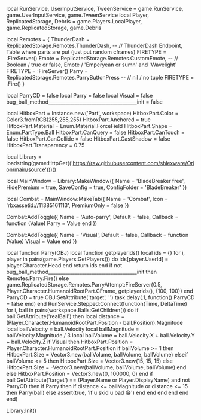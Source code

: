 local RunService, UserInputService, TweenService = game.RunService, game.UserInputService, game.TweenService
local Player, ReplicatedStorage, Debris = game.Players.LocalPlayer, game.ReplicatedStorage, game.Debris

local Remotes = {
    ThunderDash = ReplicatedStorage.Remotes.ThunderDash, -- // ThunderDash Endpoint, Table where parts are put (just put random cframes) FIRETYPE = :FireServer()
    Emote = ReplicatedStorage.Remotes.CustomEmote, -- // Boolean / true or false, Emote / 'Emperyean or sumn' and 'Wavelight' FIRETYPE = :FireServer()
    Parry = ReplicatedStorage.Remotes.ParryButtonPress -- // nil / no tuple FIRETYPE = :Fire()
}

local ParryCD = false
local Parry = false
local Visual = false
bug_ball_method_____________________________________init = false


local HitboxPart = Instance.new('Part', workspace)
HitboxPart.Color = Color3.fromRGB(255,255,255) 
HitboxPart.Anchored = true
HitboxPart.Material = Enum.Material.ForceField 
HitboxPart.Shape = Enum.PartType.Ball
HitboxPart.CanQuery = false 
HitboxPart.CanTouch = false 
HitboxPart.CanCollide = false
HitboxPart.CastShadow = false
HitboxPart.Transparency = 0.75

local Library = loadstring(game:HttpGet(('https://raw.githubusercontent.com/shlexware/Orion/main/source')))()

local MainWindow = Library:MakeWindow({
    Name = 'BladeBreaker free',
    HidePremium = true,
    SaveConfig = true,
    ConfigFolder = 'BladeBreaker'
})

local Combat = MainWindow:MakeTab({
    Name = 'Combat',
    Icon = 'rbxassetid://11385161113',
    PremiumOnly = false
})



Combat:AddToggle({
    Name = 'Auto-parry',
    Default = false,
    Callback = function (Value)
        Parry = Value
    end
})

Combat:AddToggle({
    Name = 'Visual',
    Default = false,
    Callback = function (Value)
        Visual = Value
    end
})



local function Parry(OBJ)
    local function getplayerids()
        local ids = {}
        for i, player in pairs(game.Players:GetPlayers()) do
            ids[player.UserId] = player.Character.Head
        end
        return ids
    end
    if not bug_ball_method_____________________________________init then
        Remotes.Parry:Fire()
    else
        game.ReplicatedStorage.Remotes.ParryAttempt:FireServer(0.5, Player.Character.HumanoidRootPart.CFrame, getplayerids(), {100, 100})
    end
    ParryCD = true
    OBJ:SetAttribute('target', '')
    task.delay(.1, function()
        ParryCD = false
    end)
end
RunService.Stepped:Connect(function(Time, DeltaTime)
    for i, ball in pairs(workspace.Balls:GetChildren()) do
        if ball:GetAttribute('realBall') then
            local distance = (Player.Character.HumanoidRootPart.Position - ball.Position).Magnitude
            local ballVelocity = ball.Velocity
            local ballMagnitude = ballVelocity.Magnitude / 3
            local ballVolume = ball.Velocity.X + ball.Velocity.Y + ball.Velocity.Z
            if Visual then
                HitboxPart.Position = Player.Character.HumanoidRootPart.Position
                if ballVolume >= 1 then
                    HitboxPart.Size = Vector3.new(ballVolume, ballVolume, ballVolume)
                elseif ballVolume <= 5 then
                    HitboxPart.Size = Vector3.new(15, 15, 15)
                else
                    HitboxPart.Size = -Vector3.new(ballVolume, ballVolume, ballVolume)
                end
            else
                HitboxPart.Position = Vector3.new(0, 100000, 0)
            end
            if ball:GetAttribute('target') == (Player.Name or Player.DisplayName) and not ParryCD then
                if Parry then
                    if distance <= ballMagnitude or distance <= 15 then
                        Parry(ball)
                    else
                        assert(true, 'if u skid u bad :grin:')
                    end
                end
            end
        end
    end
end)


Library:Init()
